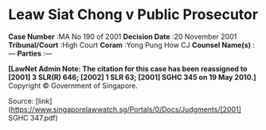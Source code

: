 # Leaw Siat Chong v Public Prosecutor 



**Case Number** :MA No 190 of 2001 **Decision Date** :20 November 2001 **Tribunal/Court** :High Court **Coram** :Yong Pung How CJ **Counsel Name(s)** :— **Parties** :— 

**[LawNet Admin Note: The citation for this case has been reassigned to <span class="citation">[2001] 3 SLR(R) 646</span>; <span class="citation">[2002] 1 SLR 63</span>; <span class="citation">[2001] SGHC 345</span> on 19 May 2010.]** Copyright © Government of Singapore. 


Source: [link](https://www.singaporelawwatch.sg/Portals/0/Docs/Judgments/[2001] SGHC 347.pdf)
